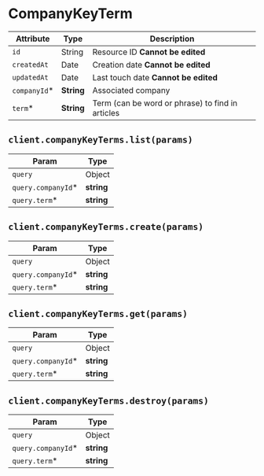# CompanyKeyTerm

| Attribute | Type | Description |
| --------- | ---- | ----------- |
| `id`         | String     | Resource ID **Cannot be edited** |
| `createdAt`  | Date       | Creation date **Cannot be edited** |
| `updatedAt`  | Date       | Last touch date **Cannot be edited** |
| `companyId`* | **String** | Associated company |
| `term`*      | **String** | Term (can be word or phrase) to find in articles |

## `client.companyKeyTerms.list(params)`

| Param | Type |
|-------|------|
| `query`             | Object |
| `query.companyId`*  | **string** |
| `query.term`*       | **string** |

## `client.companyKeyTerms.create(params)`

| Param | Type |
|-------|------|
| `query`             | Object |
| `query.companyId`*  | **string** |
| `query.term`*       | **string** |

## `client.companyKeyTerms.get(params)`

| Param | Type |
|-------|------|
| `query`             | Object |
| `query.companyId`*  | **string** |
| `query.term`*       | **string** |

## `client.companyKeyTerms.destroy(params)`

| Param | Type |
|-------|------|
| `query`             | Object |
| `query.companyId`*  | **string** |
| `query.term`*       | **string** |
